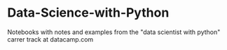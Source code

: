 # Data-Science-with-Python
Notebooks with notes and examples from the "data scientist with python" carrer track at datacamp.com
